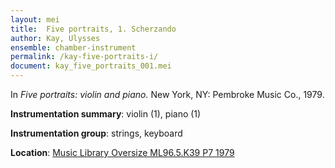 ```yaml
---
layout: mei
title:  Five portraits, 1. Scherzando
author: Kay, Ulysses
ensemble: chamber-instrument
permalink: /kay-five-portraits-i/
document: kay_five_portraits_001.mei
---
```


In *Five portraits: violin and piano.* New York, NY: Pembroke Music Co., 1979.

**Instrumentation summary**: violin (1), piano (1)

**Instrumentation group**: strings, keyboard

**Location**: <a href="https://tufts-primo.hosted.exlibrisgroup.com/permalink/f/bnf7qa/01TUN_ALMA21100935600003851" target="_blank">Music Library Oversize ML96.5.K39 P7 1979</a>
